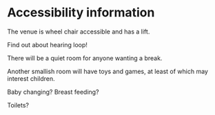 # Accessibility information

The venue is wheel chair accessible and has a lift.

Find out about hearing loop!

There will be a quiet room for anyone wanting a break. 

Another smallish room will have toys and games, at least of which may interest children.

Baby changing? Breast feeding?

Toilets?



